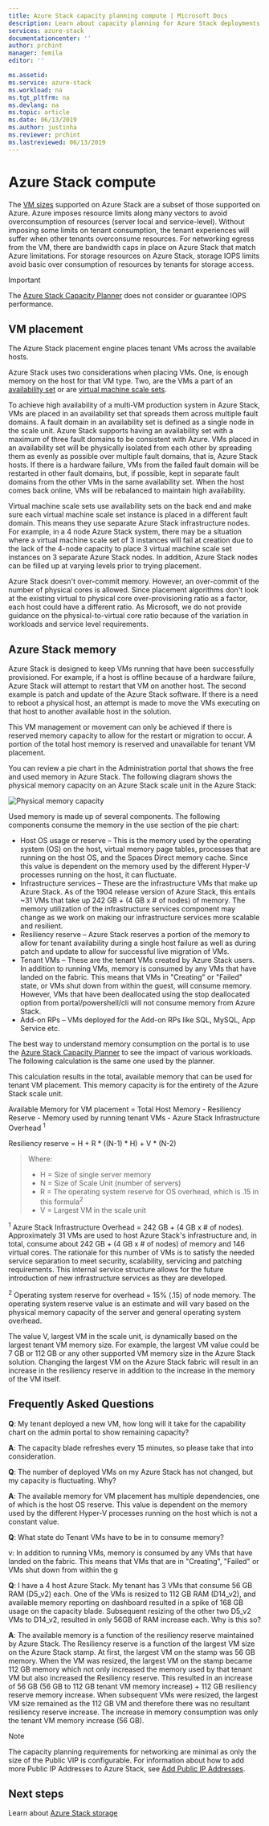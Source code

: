 ```yaml
---
title: Azure Stack capacity planning compute | Microsoft Docs
description: Learn about capacity planning for Azure Stack deployments.
services: azure-stack
documentationcenter: ''
author: prchint
manager: femila
editor: ''

ms.assetid:
ms.service: azure-stack
ms.workload: na
ms.tgt_pltfrm: na
ms.devlang: na
ms.topic: article
ms.date: 06/13/2019
ms.author: justinha
ms.reviewer: prchint
ms.lastreviewed: 06/13/2019
---
```


# Azure Stack compute

The [VM sizes](https://docs.microsoft.com/azure-stack/user/azure-stack-vm-sizes) supported on Azure Stack are a subset of those supported on Azure. Azure imposes resource limits along many vectors to avoid overconsumption of resources (server local and service-level). Without imposing some limits on tenant consumption, the tenant experiences will suffer when other tenants overconsume resources. For networking egress from the VM, there are bandwidth caps in place on Azure Stack that match Azure limitations. For storage resources on Azure Stack, storage IOPS limits avoid basic over consumption of resources by tenants for storage access.

>[!IMPORTANT]
>The [Azure Stack Capacity Planner](https://aka.ms/azstackcapacityplanner) does not consider or guarantee IOPS performance.

## VM placement

The Azure Stack placement engine places tenant VMs across the available hosts.

Azure Stack uses two considerations when placing VMs. One, is enough memory on the host for that VM type. Two, are the VMs a part of an [availability set](https://docs.microsoft.com/azure/virtual-machines/windows/manage-availability) or are [virtual machine scale sets](https://docs.microsoft.com/azure/virtual-machine-scale-sets/overview).

To achieve high availability of a multi-VM production system in Azure Stack, VMs are placed in an availability set that spreads them across multiple fault domains. 
A fault domain in an availability set is defined as a single node in the scale unit. 
Azure Stack supports having an availability set with a maximum of three fault domains to be consistent with Azure. 
VMs placed in an availability set will be physically isolated from each other by spreading them as evenly as possible over multiple fault domains, that is, Azure Stack hosts. 
If there is a hardware failure, VMs from the failed fault domain will be restarted in other fault domains, but, if possible, kept in separate fault domains from the other VMs in the same availability set. 
When the host comes back online, VMs will be rebalanced to maintain high availability.  

Virtual machine scale sets use availability sets on the back end and make sure each virtual machine scale set instance is placed in a different fault domain. 
This means they use separate Azure Stack infrastructure nodes. 
For example, in a 4 node Azure Stack system, there may be a situation where a virtual machine scale set of 3 instances will fail at creation due to the lack of the 4-node capacity to place 3 virtual machine scale set instances on 3 separate Azure Stack nodes. 
In addition, Azure Stack nodes can be filled up at varying levels prior to trying placement. 

Azure Stack doesn't over-commit memory. However, an over-commit of the number of physical cores is allowed. 
Since placement algorithms don't look at the existing virtual to physical core over-provisioning ratio as a factor, each host could have a different ratio. 
As Microsoft, we do not provide guidance on the physical-to-virtual core ratio because of the variation in workloads and service level requirements. 

## Azure Stack memory 

Azure Stack is designed to keep VMs running that have been successfully provisioned. 
For example, if a host is offline because of a hardware failure, Azure Stack will attempt to restart that VM on another host. 
The second example is patch and update of the Azure Stack software. 
If there is a need to reboot a physical host, an attempt is made to move the VMs executing on that host to another available host in the solution.   

This VM management or movement can only be achieved if there is reserved memory capacity to allow for the restart or migration to occur. 
A portion of the total host memory is reserved and unavailable for tenant VM placement. 

You can review a pie chart in the Administration portal that shows the free and used memory in Azure Stack. The following diagram shows the physical memory capacity on an Azure Stack scale unit in the Azure Stack:

![Physical memory capacity](media/azure-stack-capacity-planning/physical-memory-capacity.png)

Used memory is made up of several components. The following components consume the memory in the use section of the pie chart:  

 -	Host OS usage or reserve – This is the memory used by the operating system (OS) on the host, virtual memory page tables, processes that are running on the host OS, and the Spaces Direct memory cache. Since this value is dependent on the memory used by the different Hyper-V processes running on the host, it can fluctuate.
 - Infrastructure services – These are the infrastructure VMs that make up Azure Stack. As of the 1904 release version of Azure Stack, this entails ~31 VMs that take up 242 GB + (4 GB x # of nodes) of memory. The memory utilization of the infrastructure services component may change as we work on making our infrastructure services more scalable and resilient.
 - Resiliency reserve – Azure Stack reserves a portion of the memory to allow for tenant availability during a single host failure as well as during patch and update to allow for successful live migration of VMs.
 - Tenant VMs – These are the tenant VMs created by Azure Stack users. In addition to running VMs, memory is consumed by any VMs that have landed on the fabric. This means that VMs in "Creating" or "Failed" state, or VMs shut down from within the guest, will consume memory. However, VMs that have been deallocated using the stop deallocated option from portal/powershell/cli will not consume memory from Azure Stack.
 - Add-on RPs – VMs deployed for the Add-on RPs like SQL, MySQL, App Service etc.


The best way to understand memory consumption on the portal is to use the [Azure Stack Capacity Planner](https://aka.ms/azstackcapacityplanner) to see the impact of various workloads. 
The following calculation is the same one used by the planner.

This calculation results in the total, available memory that can be used for tenant VM placement. 
This memory capacity is for the entirety of the Azure Stack scale unit. 


  Available Memory for VM placement = Total Host Memory - Resiliency Reserve - Memory used by running tenant VMs - Azure Stack Infrastructure Overhead <sup>1</sup>

  Resiliency reserve = H + R * ((N-1) * H) + V * (N-2)

> Where:
> -	H = Size of single server memory
> - N = Size of Scale Unit (number of servers)
> -	R = The operating system reserve for OS overhead, which is .15 in this formula<sup>2</sup>
> -	V = Largest VM in the scale unit

  <sup>1</sup> Azure Stack Infrastructure Overhead = 242 GB + (4 GB x # of nodes). Approximately 31 VMs are used to host Azure Stack's infrastructure and, in total, consume about 242 GB + (4 GB x # of nodes) of memory and 146 virtual cores. The rationale for this number of VMs is to satisfy the needed service separation to meet security, scalability, servicing and patching requirements. This internal service structure allows for the future introduction of new infrastructure services as they are developed. 

  <sup>2</sup> Operating system reserve for overhead = 15% (.15) of node memory. The operating system reserve value is an estimate and will vary based on the physical memory capacity of the server and general operating system overhead.


The value V, largest VM in the scale unit, is dynamically based on the largest tenant VM memory size. 
For example, the largest VM value could be 7 GB or 112 GB or any other supported VM memory size in the Azure Stack solution. 
Changing the largest VM on the Azure Stack fabric will result in an increase in the resiliency reserve in addition to the increase in the memory of the VM itself. 

## Frequently Asked Questions

**Q**: My tenant deployed a new VM, how long will it take for the capability chart on the admin portal to show remaining capacity?

**A**: The capacity blade refreshes every 15 minutes, so please take that into consideration.

**Q**: The number of deployed VMs on my Azure Stack has not changed, but my capacity is fluctuating. Why?

**A**: The available memory for VM placement has multiple dependencies, one of which is the host OS reserve. This value is dependent on the memory used by the different Hyper-V processes running on the host which is not a constant value.

**Q**: What state do Tenant VMs have to be in to consume memory?

v: In addition to running VMs, memory is consumed by any VMs that have landed on the fabric. This means that VMs that are in "Creating", "Failed" or VMs shut down from within the g

**Q**: I have a 4 host Azure Stack. My tenant has 3 VMs that consume 56 GB RAM (D5_v2) each. One of the VMs is resized to 112 GB RAM (D14_v2), and available memory reporting on dashboard resulted in a spike of 168 GB usage on the capacity blade. Subsequent resizing of the other two D5_v2 VMs to D14_v2, resulted in only 56GB of RAM increase each. Why is this so?

**A**: The available memory is a function of the resiliency reserve maintained by Azure Stack. The Resiliency reserve is a function of the largest VM size on the Azure Stack stamp. At first, the largest VM on the stamp was 56 GB memory. When the VM was resized, the largest VM on the stamp became 112 GB memory which not only increased the memory used by that tenant VM but also  increased the Resiliency reserve. This resulted in an increase of 56 GB (56 GB to 112 GB tenant VM memory increase) + 112 GB resiliency reserve memory increase. When subsequent VMs were resized, the largest VM size remained as the 112 GB VM and therefore there was no resultant resiliency reserve increase. The increase in memory consumption was only the tenant VM memory increase (56 GB). 


> [!NOTE]
> The capacity planning requirements for networking are minimal as only the size of the Public VIP is configurable. For information about how to add more Public IP Addresses to Azure Stack, see [Add Public IP Addresses](azure-stack-add-ips.md).

## Next steps
Learn about [Azure Stack storage](azure-stack-capacity-planning-storage.md)
